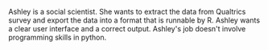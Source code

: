 Ashley is a social scientist. She wants to extract the data from Qualtrics survey and export the data into a format that is runnable by R. Ashley wants a clear user interface and a correct output. Ashley's job doesn't involve programming skills in python.